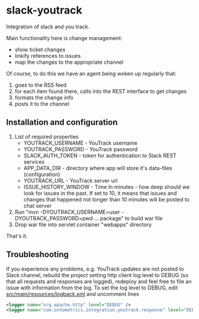 slack-youtrack
==============

Integration of slack and you track.

Main functionality here is change management:

* show ticket changes
* linkify references to issues
* map the changes to the appropriate channel

Of course, to do this we have an agent being woken up regularly that:

1. goes to the RSS feed
1. for each item found there, calls into the REST interface to get changes
1. formats the change info
1. posts it to the channel

Installation and configuration
------------
1. List of required properties
    * YOUTRACK_USERNAME - YouTrack username
    * YOUTRACK_PASSWORD - YouTrack password
    * SLACK_AUTH_TOKEN - token for authentication to Slack REST services
    * APP_DATA_DIR - directory where app will store it's data-files (configuration)
    * YOUTRACK_URL - YouTrack server url
    * ISSUE_HISTORY_WINDOW - Time In minutes - how deep should we look for issues in the past. If set to 10, it means that issues and changes that happened not longer than 10 minutes will be posted to chat server
2. Run "mvn -DYOUTRACK_USERNAME=user -DYOUTRACK_PASSWORD=pwd ... package" to build war file
3. Drop war file into servlet container "webapps" directory

That's it.

Troubleshooting
------------

If you experience any problems, e.g. YouTrack updates are not posted to Slack channel, rebuild the project setting http client log level to DEBUG (so that all requests and responses are logged), redeploy and feel free to file an issue with information from the log. To set the log level to DEBUG, edit [src/main/resources/logback.xml](https://github.com/ontometrics/slack-youtrack/blob/master/src/main/resources/logback.xml) and uncomment lines

```xml
<logger name="org.apache.http" level="DEBUG" />
<logger name="com.ontometrics.integration.youtrack.response" level="DEBUG" />
```
